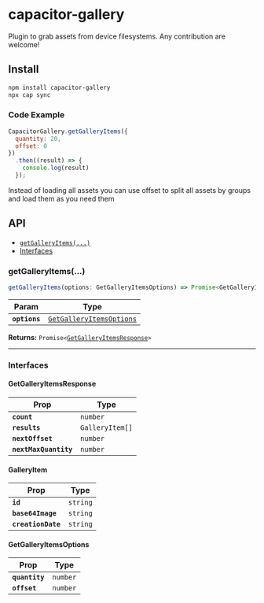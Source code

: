# capacitor-gallery

Plugin to grab assets from device filesystems. Any contribution are welcome!

## Install

```bash
npm install capacitor-gallery
npx cap sync
```

### Code Example

```javascript
CapacitorGallery.getGalleryItems({
  quantity: 20,
  offset: 0
})
  .then((result) => {
    console.log(result)
  });
```

Instead of loading all assets you can use offset to split all assets by groups and load them as you need them

## API


<docgen-index>

* [`getGalleryItems(...)`](#getgalleryitems)
* [Interfaces](#interfaces)

</docgen-index>

<docgen-api>
<!--Update the source file JSDoc comments and rerun docgen to update the docs below-->

### getGalleryItems(...)

```typescript
getGalleryItems(options: GetGalleryItemsOptions) => Promise<GetGalleryItemsResponse>
```

| Param         | Type                                                                      |
| ------------- | ------------------------------------------------------------------------- |
| **`options`** | <code><a href="#getgalleryitemsoptions">GetGalleryItemsOptions</a></code> |

**Returns:** <code>Promise&lt;<a href="#getgalleryitemsresponse">GetGalleryItemsResponse</a>&gt;</code>

--------------------


### Interfaces


#### GetGalleryItemsResponse

| Prop                  | Type                       |
| --------------------- | -------------------------- |
| **`count`**           | <code>number</code>        |
| **`results`**         | <code>GalleryItem[]</code> |
| **`nextOffset`**      | <code>number</code>        |
| **`nextMaxQuantity`** | <code>number</code>        |


#### GalleryItem

| Prop               | Type                |
| ------------------ | ------------------- |
| **`id`**           | <code>string</code> |
| **`base64Image`**  | <code>string</code> |
| **`creationDate`** | <code>string</code> |


#### GetGalleryItemsOptions

| Prop           | Type                |
| -------------- | ------------------- |
| **`quantity`** | <code>number</code> |
| **`offset`**   | <code>number</code> |

</docgen-api>